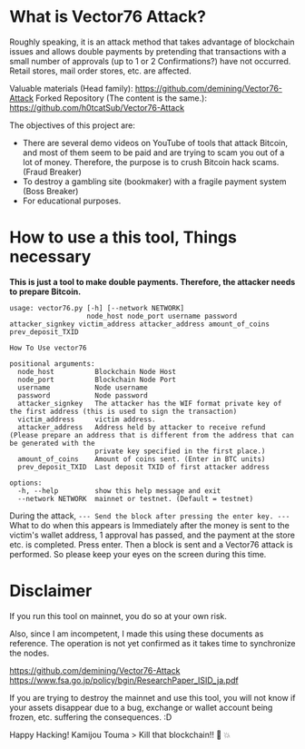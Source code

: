 # What is Vector76 Attack?

Roughly speaking, it is an attack method that takes advantage of blockchain issues and allows double payments by pretending that transactions with a small number of approvals (up to 1 or 2 Confirmations?) have not occurred.
Retail stores, mail order stores, etc. are affected.

Valuable materials (Head family): https://github.com/demining/Vector76-Attack
Forked Repository  (The content is the same.): https://github.com/h0tcatSub/Vector76-Attack



The objectives of this project are:

- There are several demo videos on YouTube of tools that attack Bitcoin, and most of them seem to be paid and are trying to scam you out of a lot of money. Therefore, the purpose is to crush Bitcoin hack scams. (Fraud Breaker)
- To destroy a gambling site (bookmaker) with a fragile payment system (Boss Breaker)
- For educational purposes.

# How to use a this tool, Things necessary

**This is just a tool to make double payments. Therefore, the attacker needs to prepare Bitcoin.**
```
usage: vector76.py [-h] [--network NETWORK]
                   node_host node_port username password attacker_signkey victim_address attacker_address amount_of_coins prev_deposit_TXID

How To Use vector76

positional arguments:
  node_host          Blockchain Node Host
  node_port          Blockchain Node Port
  username           Node username
  password           Node password
  attacker_signkey   The attacker has the WIF format private key of the first address (this is used to sign the transaction)
  victim_address     victim address.
  attacker_address   Address held by attacker to receive refund (Please prepare an address that is different from the address that can be generated with the
                     private key specified in the first place.)
  amount_of_coins    Amount of coins sent. (Enter in BTC units)
  prev_deposit_TXID  Last deposit TXID of first attacker address

options:
  -h, --help         show this help message and exit
  --network NETWORK  mainnet or testnet. (Default = testnet)
```

During the attack,
```--- Send the block after pressing the enter key. ---```
What to do when this appears is
Immediately after the money is sent to the victim's wallet address, 1 approval has passed, and the payment at the store etc. is completed.
Press enter. Then a block is sent and a Vector76 attack is performed. So please keep your eyes on the screen during this time.

# Disclaimer

If you run this tool on mainnet, you do so at your own risk.

Also, since I am incompetent, I made this using these documents as reference. The operation is not yet confirmed as it takes time to synchronize the nodes.

https://github.com/demining/Vector76-Attack
https://www.fsa.go.jp/policy/bgin/ResearchPaper_ISID_ja.pdf

If you are trying to destroy the mainnet and use this tool, you will not know if your assets disappear due to a bug, exchange or wallet account being frozen, etc.
suffering the consequences. :D

Happy Hacking!
Kamijou Touma > Kill that blockchain!!  👊  💥 
